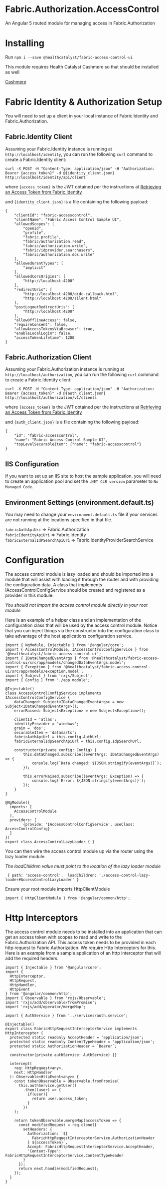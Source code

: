 # Fabric.Authorization.AccessControl
An Angular 5 routed module for managing access in Fabric.Authorization

# Installing
Run `npm i --save @healthcatalyst/fabric-access-control-ui`

This module requires Health Catalyst Cashmere so that should be installed as well

[Cashmere](http://cashmere.healthcatalyst.net/guides/getting-started)

# Fabric Identity & Authorization Setup
You will need to set up a client in your local instance of Fabric.Identity and Fabric.Authorization.

## Fabric.Identity Client

Assuming your Fabric.Identity instance is running at `http://localhost/identity`, you can run the following `curl` command to create a Fabric.Identity client:

`curl -X POST -H "Content-Type: application/json" -H "Authorization: Bearer {access_token}" -d @{identity_client.json} http://localhost/identity/api/client`

where `{access_token}` is the JWT obtained per the instructions at [Retrieving an Access Token from Fabric.Identity](https://github.com/HealthCatalyst/Fabric.Identity/wiki/Retrieving-an-Access-Token-from-Fabric.Identity)

and `{identity_client.json}` is a file containing the following payload:

```
{
    "clientId": "fabric-accesscontrol",
    "clientName": "Fabric Access Control Sample UI",
    "allowedScopes": [
        "openid",
        "profile",
        "fabric.profile",
        "fabric/authorization.read",
        "fabric/authorization.write",
        "fabric/idprovider.searchusers",
        "fabric/authorization.dos.write"
    ],
    "allowedGrantTypes": [
        "implicit"
    ],
    "allowedCorsOrigins": [
        "http://localhost:4200"
    ],
    "redirectUris": [
        "http://localhost:4200/oidc-callback.html",
        "http://localhost:4200/silent.html"
    ],
    "postLogoutRedirectUris": [
        "http://localhost:4200"
    ],
    "allowOfflineAccess": false,
    "requireConsent": false,
    "allowAccessTokensViaBrowser": true,
    "enableLocalLogin": false,
    "accessTokenLifetime": 1200
}
```

## Fabric.Authorization Client

Assuming your Fabric.Authorization instance is running at `http://localhost/authorization`, you can run the following `curl` command to create a Fabric.Identity client:

`curl -X POST -H "Content-Type: application/json" -H "Authorization: Bearer {access_token}" -d @{auth_client.json} http://localhost/authorization/v1/clients`

where `{access_token}` is the JWT obtained per the instructions at [Retrieving an Access Token from Fabric.Identity](https://github.com/HealthCatalyst/Fabric.Identity/wiki/Retrieving-an-Access-Token-from-Fabric.Identity)

and `{auth_client.json}` is a file containing the following payload:

```
{
	"id": "fabric-accesscontrol",
	"name": "Fabric Access Control Sample UI",
	"topLevelSecurableItem": {"name": "fabric-accesscontrol"}	
}
```

## IIS Configuration
If you want to set up an IIS site to host the sample application, you will need to create an application pool and set the `.NET CLR version` parameter to `No Managed Code`.

## Environment Settings (environment.default.ts)
You may need to change your `environment.default.ts` file if your services are not running at the locations specified in that file.

`fabricAuthApiUri` => Fabric.Authorization  
`fabricIdentityApiUri` => Fabric.Identity  
`fabricExternalIdPSearchApiUri` => Fabric.IdentityProviderSearchService

# Configuration
The access control module is lazy loaded and should be imported into a module that will assist with loading it through the router and with providing the configuration data. A class that implements IAccessControlConfigService should be created and registered as a provider in this module. 

_You should not import the access control module directly in your root module_

Here is an example of a helper class and an implementation of the configuration class that will be used by the access control module. Notice that you can inject things via the constructor into the configuration class to take advantage of the host applications configuration service.

```
import { NgModule, Injectable } from '@angular/core';
import { AccessControlModule, IAccessControlConfigService } from '@healthcatalyst/fabric-access-control-ui';
import { IDataChangedEventArgs } from '@healthcatalyst/fabric-access-control-ui/src/app/models/changedDataEventArgs.model';
import { Exception } from '@healthcatalyst/fabric-access-control-ui/src/app/models/exception.model';
import { Subject } from 'rxjs/Subject';
import { Config } from './app.module';

@Injectable()
class AccessControlConfigService implements IAccessControlConfigService {
    dataChanged: Subject<IDataChangedEventArgs> = new Subject<IDataChangedEventArgs>();
    errorRaised: Subject<Exception> = new Subject<Exception>();

    clientId = 'atlas';
    identityProvider = 'windows';
    grain = 'dos';
    securableItem = 'datamarts';
    fabricAuthApiUrl = this.config.AuthUrl;
    fabricExternalIdpSearchApiUrl = this.config.IdpSearchUrl;

    constructor(private config: Config) {
        this.dataChanged.subscribe((eventArgs: IDataChangedEventArgs) => {          
            console.log(`Data changed: ${JSON.stringify(eventArgs)}`);
        });

        this.errorRaised.subscribe((eventArgs: Exception) => {            
            console.log(`Error: ${JSON.stringify(eventArgs)}`);
        });
    }
}

@NgModule({
  imports: [
    AccessControlModule
  ],
  providers: [
        {provide: 'IAccessControlConfigService', useClass: AccessControlConfig}
  ]
})
export class AccessControlLazyLoader { }
```

You can then wire the access control module up via the router using the lazy loader module.

_The loadChildren value must point to the location of the lazy loader module_

```
 { path: 'access-control',  loadChildren: './access-control-lazy-loader#AccessControlLazyLoader' }
```
Ensure your root module imports HttpClientModule
```
import { HttpClientModule } from '@angular/common/http';
```
# Http Interceptors
The access control module needs to be installed into an application that can get an access token with scopes to read and write to the Fabric.Authorization API. This access token needs to be provided in each http request to Fabric.Authorization. We require Http Interceptors for this. Here is an example from a sample application of an http interceptor that will add the required headers.

```
import { Injectable } from '@angular/core';
import {
  HttpInterceptor,
  HttpRequest,
  HttpHandler,
  HttpEvent
} from '@angular/common/http';
import { Observable } from 'rxjs/Observable';
import 'rxjs/add/observable/fromPromise';
import 'rxjs/add/operator/mergeMap';

import { AuthService } from '../services/auth.service'; 

@Injectable()
export class FabricHttpRequestInterceptorService implements HttpInterceptor {
  protected static readonly AcceptHeader = 'application/json';
  protected static readonly ContentTypeHeader = 'application/json';
  protected static AuthorizationHeader = `Bearer`;

  constructor(private authService: AuthService) {}

  intercept(
    req: HttpRequest<any>,
    next: HttpHandler
  ): Observable<HttpEvent<any>> {
    const tokenObservable = Observable.fromPromise(
      this.authService.getUser()
        .then((user) => {
          if(user){
            return user.access_token;
          }
        })
    );
    
    return tokenObservable.mergeMap(accessToken => {
      const modifiedRequest = req.clone({
        setHeaders: {
          Authorization: `${
            FabricHttpRequestInterceptorService.AuthorizationHeader
          } ${accessToken}`,
          Accept: FabricHttpRequestInterceptorService.AcceptHeader,
          'Content-Type': FabricHttpRequestInterceptorService.ContentTypeHeader
        }
      });
      return next.handle(modifiedRequest);
    });
  }
}

```